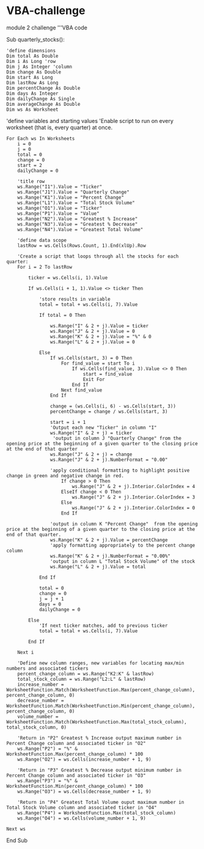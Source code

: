 # VBA-challenge
module 2 challenge
'''VBA code

Sub quarterly_stocks():
    
    'define dimensions
    Dim total As Double
    Dim i As Long 'row
    Dim j As Integer 'column
    Dim change As Double
    Dim start As Long
    Dim lastRow As Long
    Dim percentChange As Double
    Dim days As Integer
    Dim dailyChange As Single
    Dim averageChange As Double
    Dim ws As Worksheet
    
   'define variables and starting values
   'Enable script to run on every worksheet (that is, every quarter) at once.
   
    For Each ws In Worksheets
        i = 0
        j = 0
        total = 0
        change = 0
        start = 2
        dailyChange = 0
        
        'title row
        ws.Range("I1").Value = "Ticker"
        ws.Range("J1").Value = "Quarterly Change"
        ws.Range("K1").Value = "Percent Change"
        ws.Range("L1").Value = "Total Stock Volume"
        ws.Range("O1").Value = "Ticker"
        ws.Range("P1").Value = "Value"
        ws.Range("N2").Value = "Greatest % Increase"
        ws.Range("N3").Value = "Greatest % Decrease"
        ws.Range("N4").Value = "Greatest Total Volume"
        
        'define data scope
        lastRow = ws.Cells(Rows.Count, 1).End(xlUp).Row
        
        'Create a script that loops through all the stocks for each quarter:
        For i = 2 To lastRow
        
            ticker = ws.Cells(i, 1).Value
    
            If ws.Cells(i + 1, 1).Value <> ticker Then
            
                'store results in variable
                total = total + ws.Cells(i, 7).Value
                
                If total = 0 Then
                    
                    ws.Range("I" & 2 + j).Value = ticker
                    ws.Range("J" & 2 + j).Value = 0
                    ws.Range("K" & 2 + j).Value = "%" & 0
                    ws.Range("L" & 2 + j).Value = 0
                
                Else
                    If ws.Cells(start, 3) = 0 Then
                        For find_value = start To i
                            If ws.Cells(find_value, 3).Value <> 0 Then
                                start = find_value
                                Exit For
                            End If
                        Next find_value
                    End If
                
                    change = (ws.Cells(i, 6) - ws.Cells(start, 3))
                    percentChange = change / ws.Cells(start, 3)
                
                    start = i + 1
                    'Output each new "Ticker" in column "I"
                    ws.Range("I" & 2 + j) = ticker
                     'output in column J "Quarterly Change" from the opening price at the beginning of a given quarter to the closing price at the end of that quarter
                    ws.Range("J" & 2 + j) = change
                    ws.Range("J" & 2 + j).NumberFormat = "0.00"
                    
                    'apply conditional formatting to highlight positive change in green and negative change in red.
                        If change > 0 Then
                            ws.Range("J" & 2 + j).Interior.ColorIndex = 4
                        ElseIf change < 0 Then
                            ws.Range("J" & 2 + j).Interior.ColorIndex = 3
                        Else
                            ws.Range("J" & 2 + j).Interior.ColorIndex = 0
                        End If
                    
                    'output in column K "Percent Change"  from the opening price at the beginning of a given quarter to the closing price at the end of that quarter.
                    ws.Range("K" & 2 + j).Value = percentChange
                    'apply formatting appropriately to the percent change column
                    ws.Range("K" & 2 + j).NumberFormat = "0.00%"
                    'output in column L "Total Stock Volume" of the stock
                    ws.Range("L" & 2 + j).Value = total
                    
                End If
        
                total = 0
                change = 0
                j = j + 1
                days = 0
                dailyChange = 0
                
            Else
                'If next ticker matches, add to previous ticker
                total = total + ws.Cells(i, 7).Value
            
            End If
        
        Next i
     
        'Define new column ranges, new variables for locating max/min numbers and associated tickers
        percent_change_column = ws.Range("K2:K" & lastRow)
        total_stock_column = ws.Range("L2:L" & lastRow)
        increase_number = WorksheetFunction.Match(WorksheetFunction.Max(percent_change_column), percent_change_column, 0)
        decrease_number = WorksheetFunction.Match(WorksheetFunction.Min(percent_change_column), percent_change_column, 0)
        volume_number = WorksheetFunction.Match(WorksheetFunction.Max(total_stock_column), total_stock_column, 0)
    
        'Return in "P2" Greatest % Increase output maximum number in Percent Change column and associated ticker in "O2"
        ws.Range("P2") = "%" & WorksheetFunction.Max(percent_change_column) * 100
        ws.Range("O2") = ws.Cells(increase_number + 1, 9)
    
        'Return in "P3" Greatest % Decrease output minimum number in Percent Change column and associated ticker in "O3"
        ws.Range("P3") = "%" & WorksheetFunction.Min(percent_change_column) * 100
        ws.Range("O3") = ws.Cells(decrease_number + 1, 9)
    
        'Return in "P4" Greatest Total Volume ouput maximum number in Total Stock Volume column and associated ticker in "O4"
        ws.Range("P4") = WorksheetFunction.Max(total_stock_column)
        ws.Range("O4") = ws.Cells(volume_number + 1, 9)
    
    Next ws
    
End Sub
